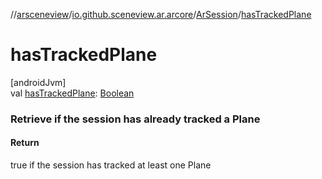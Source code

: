 //[arsceneview](../../../index.md)/[io.github.sceneview.ar.arcore](../index.md)/[ArSession](index.md)/[hasTrackedPlane](has-tracked-plane.md)

# hasTrackedPlane

[androidJvm]\
val [hasTrackedPlane](has-tracked-plane.md): [Boolean](https://kotlinlang.org/api/latest/jvm/stdlib/kotlin/-boolean/index.html)

###  Retrieve if the session has already tracked a Plane

#### Return

true if the session has tracked at least one Plane
